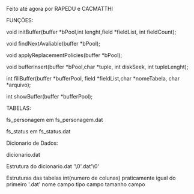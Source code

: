 Feito até agora por RAPEDU e CACMATTHI


FUNÇÕES:

void initBuffer(buffer *bPool,int lenght,field *fieldList, int fieldCount);

void findNextAvaliable(buffer *bPool);

void applyReplacementPolicies(buffer *bPool);

void bufferInsert(buffer *bPool,char *tuple, int diskSeek, int tupleLenght);

int fillBuffer(buffer *bufferPool, field *fieldList,char *nomeTabela, char *arquivo);

int showBuffer(buffer *bufferPool);


TABELAS:

fs_personagem em fs_personagem.dat

fs_status em fs_status.dat

Dicionario de Dados:

dicionario.dat

Estrutura do dicionario.dat
<nome tabela>'\0'<nome tabela>.dat'\0'

Estruturas das tabelas
int(numero de colunas) praticamente igual do primeiro '.dat'
nome campo
tipo campo
tamanho campo


